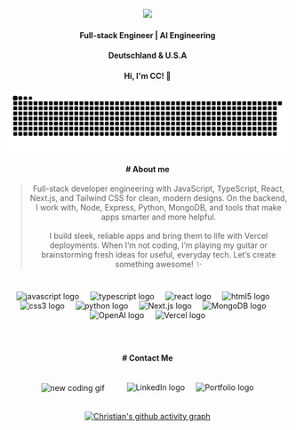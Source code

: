 
<p align="center">
  <img src="https://christianc.dev/wp-content/uploads/2024/11/Screen-Shot-2024-11-18-at-9.28.15-PM.svg" width="900"/>
</p>

<div align="center" > 
<div align="center" >
<h4> Full-stack Engineer | AI Engineering </h4>
<h4> Deutschland & U.S.A </h4>  
</div>

<div align="center" >
<h4> Hi, I'm CC! 🚀 </h4>
</div>

<div align="center">
<!--   <img src="https://github-readme-stats.vercel.app/api?username=christian8D&hide_title=false&hide_rank=false&show_icons=true&include_all_commits=true&count_private=true&disable_animations=false&theme=dracula&locale=en&hide_border=false" height="150" alt="stats graph"  />
  <img src="https://github-readme-stats.vercel.app/api/top-langs?username=christian8D&locale=en&hide_title=false&layout=compact&card_width=320&langs_count=5&theme=dracula&hide_border=false" height="150" alt="languages graph"  /> -->

![Snake animation](https://raw.githubusercontent.com/Christian8D/Christian8D/output/snake.svg)
</div>

<div align="center" >
<h4> # About me </h4>
</div>

> Full-stack developer engineering with JavaScript, TypeScript, React, Next.js, and Tailwind CSS for clean, modern designs. On the backend, I work with, Node, Express, Python, MongoDB, and tools that make apps smarter and more helpful. <br> <br> I build sleek, reliable apps and bring them to life with Vercel deployments. When I’m not coding, I’m playing my guitar or brainstorming fresh ideas for useful, everyday tech. Let’s create something awesome! ✨

</div>

<!-- 
<a href="https://www.christianc.dev" target="_blank">
  <img src="https://github-readme-activity-graph.vercel.app/graph?username=Christian8D&theme=github-compact&from=2024-10-01&to=2024-11-18" alt="Christian's github activity graph">
</a>
-->

###

<br>
<div align="Center">
  <img src="https://cdn.jsdelivr.net/gh/devicons/devicon/icons/javascript/javascript-original.svg" height="50" alt="javascript logo"  />
  <img width="12" />
  <img src="https://cdn.jsdelivr.net/gh/devicons/devicon/icons/typescript/typescript-original.svg" height="50" alt="typescript logo"  />
  <img width="12" />
  <img src="https://cdn.jsdelivr.net/gh/devicons/devicon/icons/react/react-original.svg" height="50" alt="react logo"  />
  <img width="12" />
  <img src="https://cdn.jsdelivr.net/gh/devicons/devicon/icons/html5/html5-original.svg" height="50" alt="html5 logo"  />
  <img width="12" />
  <img src="https://cdn.jsdelivr.net/gh/devicons/devicon/icons/css3/css3-original.svg" height="50" alt="css3 logo"  />
  <img width="12" />
  <img src="https://cdn.jsdelivr.net/gh/devicons/devicon/icons/python/python-original.svg" height="50" alt="python logo"  />
  <img width="12" />
  <img src="https://cdn.jsdelivr.net/gh/devicons/devicon/icons/nextjs/nextjs-original.svg" height="50" alt="Next.js logo" />
  <img width="12" />
  <img src="https://cdn.jsdelivr.net/gh/devicons/devicon/icons/mongodb/mongodb-original.svg" height="50" alt="MongoDB logo" />
  <img width="12" />
  <img src="https://christianc.dev/wp-content/uploads/2024/11/icon-openai.png" height="50" alt="OpenAI logo" />
  <img width="12" />
  <img src="https://christianc.dev/wp-content/uploads/2024/11/Vercel-logo.svg" height="50" alt="Vercel logo" />
<!--   <img width="12" />
  <img src="https://christianc.dev/wp-content/uploads/2024/11/AWS-Logo.svg" height="50" alt="AWS logo"/> -->

</div>


###

<div align="center" >
<br>
<h4> # Contact Me </h4>
</div>
<br>
<div align="center" style="display: flex; flex-direction: row; align-items: center; justify-content: center; gap: 20px;">
  <div>
  <img align="center" height="150" src="https://i.imgflip.com/9arwox.gif" alt="new coding gif" />
</div>

<!--
  <img src="https://img.shields.io/static/v1?message=Youtube&logo=youtube&label=&color=FF0000&logoColor=white&labelColor=&style=for-the-badge" height="35" alt="youtube logo"  />
  <img src="https://img.shields.io/static/v1?message=Instagram&logo=instagram&label=&color=E4405F&logoColor=white&labelColor=&style=for-the-badge" height="35" alt="instagram logo"  />
  <img src="https://img.shields.io/static/v1?message=Twitch&logo=twitch&label=&color=9146FF&logoColor=white&labelColor=&style=for-the-badge" height="35" alt="twitch logo"  />
  <img src="https://img.shields.io/static/v1?message=Discord&logo=discord&label=&color=7289DA&logoColor=white&labelColor=&style=for-the-badge" height="35" alt="discord logo"  />
  <img src="https://img.shields.io/static/v1?message=Gmail&logo=gmail&label=&color=D14836&logoColor=white&labelColor=&style=for-the-badge" height="35" alt="gmail logo"  />
-->
<br>

<div align="center" style="display: flex; flex-direction: row; align-items: center; justify-content: center; gap: 20px;">
  <a href="https://www.linkedin.com/in/christiancosio" target="_blank" style="text-decoration: none;">
    <img src="https://img.shields.io/static/v1?message=LinkedIn&logo=linkedin&label=&color=0077B5&logoColor=white&labelColor=&style=for-the-badge" height="35"  alt="LinkedIn logo" />
  </a>

  <a href="https://www.christianc.dev" target="_blank" style="text-decoration: none;">
    <img src="https://img.shields.io/static/v1?message=Portfolio&logo=fire&label=&color=000000&logoColor=white&labelColor=&style=for-the-badge" height="35"  alt="Portfolio logo" />
  </a>
</div>
</div>
</div>

<br>
<br>


<div align="center">
<a href="https://www.christianc.dev" target="_blank">
  <img src="https://github-readme-activity-graph.vercel.app/graph?username=Christian8D&theme=github-compact&from=2024-10-01" alt="Christian's github activity graph">
</a>
</div>

###


